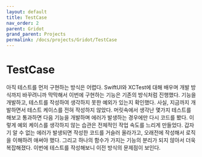 ```yaml
---
layout: default
title: TestCase
nav_order: 2
parent: Gridot
grand_parent: Projects
permalink: /docs/projects/Gridot/TestCase
---
```


# TestCase

아직 테스트를 먼저 구현하는 방식은 어렵다. SwiftUI와 XCTest에 대해 배우며 개발 방식까지 바꾸려니까 막막해서 이번에 구현하는 기능은 기존의 방식처럼 진행했다. 기능을 개발하고, 테스트를 작성하여 생각하지 못한 예외가 있는지 확인했다. 사실, 지금까지 개발하면서 테스트 케이스를 전혀 작성하지 않았다. 머릿속에서 생각난 몇가지 테스트를 해보고 통과하면 다음 기능을 개발하며 에러가 발생하는 경우에만 다시 코드를 봤다. 이렇게 예외 케이스를 생각하지 않는 습관은 전체적인 작업 속도를 느리게 만들었다. 갑자기 알 수 없는 에러가 발생되면 작성한 코드를 거슬러 올라가고, 오래전에 작성해서 로직을 이해하려 애써야 했다. 그리고 하나의 함수가 가지는 기능의 분리가 되지 않아서 더욱 복잡해졌다. 이번에 테스트를 작성해보니 이전 방식의 문제점이 보인다. 
